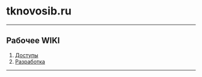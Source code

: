 # tknovosib.ru

---

## Рабочее WIKI
1. [Доступы](wiki/connections.md)
2. [Разработка](wiki/develop.md)

---